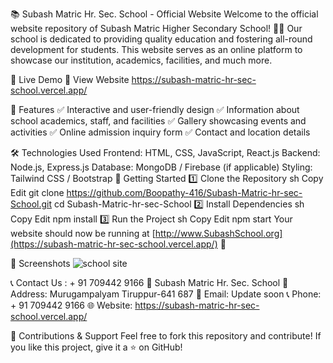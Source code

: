 📚 Subash Matric Hr. Sec. School - Official Website
                                Welcome to the official website repository of Subash Matric Higher Secondary School! 🏫✨
Our school is dedicated to providing quality education and fostering all-round development for students. 
This website serves as an online platform to showcase our institution, academics, facilities, and much more.

🌟 Live Demo
🚀 View Website https://subash-matric-hr-sec-school.vercel.app/

📌 Features
✅ Interactive and user-friendly design
✅ Information about school academics, staff, and facilities
✅ Gallery showcasing events and activities
✅ Online admission inquiry form
✅ Contact and location details

🛠 Technologies Used
Frontend: HTML, CSS, JavaScript, React.js
Backend: Node.js, Express.js
Database: MongoDB / Firebase (if applicable)
Styling: Tailwind CSS / Bootstrap
🚀 Getting Started
1️⃣ Clone the Repository
sh
Copy
Edit
git clone https://github.com/Boopathy-416/Subash-Matric-hr-sec-School.git
cd Subash-Matric-hr-sec-School
2️⃣ Install Dependencies
sh
Copy
Edit
npm install
3️⃣ Run the Project
sh
Copy
Edit
npm start
Your website should now be running at [http://www.SubashSchool.org](https://subash-matric-hr-sec-school.vercel.app/) 🚀

📸 Screenshots
![school site](https://github.com/user-attachments/assets/9b995685-2548-4a1b-a6b8-f78d51d9321a)


📞 Contact Us : + 91 709442 9166
📍 Subash Matric Hr. Sec. School
📌 Address: Murugampalyam  Tiruppur-641 687
📧 Email: Update soon
📞 Phone:  + 91 709442 9166
🌐 Website: https://subash-matric-hr-sec-school.vercel.app/

🎉 Contributions & Support
Feel free to fork this repository and contribute! If you like this project, give it a ⭐️ on GitHub!

